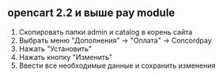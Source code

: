 opencart 2.2 и выше pay module
-----------------------------------
1. Скопировать папки admin и catalog в корень сайта
2. Выбрать меню "Дополнения" -> "Оплата" -> Concordpay
3. Нажать "Установить"
4. Нажать кнопку "Изменить"
5. Ввести все необходимые данные и сохранить изменения
       